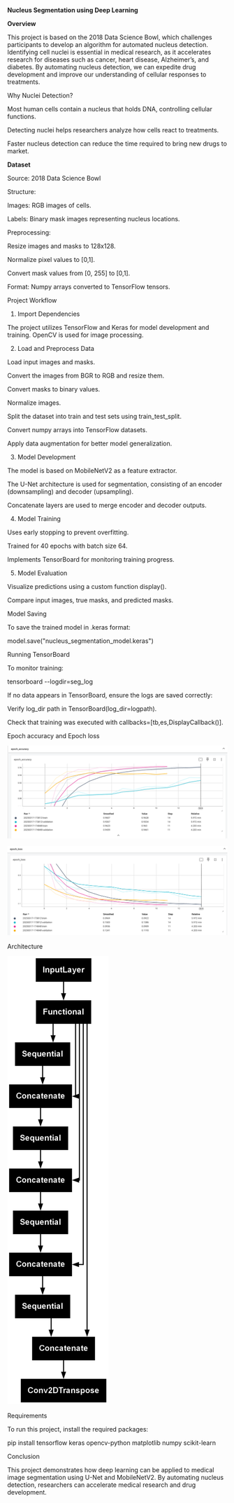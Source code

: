 **Nucleus Segmentation using Deep Learning**

**Overview**

This project is based on the 2018 Data Science Bowl, which challenges participants to develop an algorithm for automated nucleus detection. Identifying cell nuclei is essential in medical research, as it accelerates research for diseases such as cancer, heart disease, Alzheimer’s, and diabetes. By automating nucleus detection, we can expedite drug development and improve our understanding of cellular responses to treatments.

Why Nuclei Detection?

Most human cells contain a nucleus that holds DNA, controlling cellular functions.

Detecting nuclei helps researchers analyze how cells react to treatments.

Faster nucleus detection can reduce the time required to bring new drugs to market.

**Dataset**

Source: 2018 Data Science Bowl

Structure:

Images: RGB images of cells.

Labels: Binary mask images representing nucleus locations.

Preprocessing:

Resize images and masks to 128x128.

Normalize pixel values to [0,1].

Convert mask values from [0, 255] to [0,1].

Format: Numpy arrays converted to TensorFlow tensors.

Project Workflow

1. Import Dependencies

The project utilizes TensorFlow and Keras for model development and training. OpenCV is used for image processing.

2. Load and Preprocess Data

Load input images and masks.

Convert the images from BGR to RGB and resize them.

Convert masks to binary values.

Normalize images.

Split the dataset into train and test sets using train_test_split.

Convert numpy arrays into TensorFlow datasets.

Apply data augmentation for better model generalization.

3. Model Development

The model is based on MobileNetV2 as a feature extractor.

The U-Net architecture is used for segmentation, consisting of an encoder (downsampling) and decoder (upsampling).

Concatenate layers are used to merge encoder and decoder outputs.

4. Model Training

Uses early stopping to prevent overfitting.

Trained for 40 epochs with batch size 64.

Implements TensorBoard for monitoring training progress.

5. Model Evaluation

Visualize predictions using a custom function display().

Compare input images, true masks, and predicted masks.

Model Saving

To save the trained model in .keras format:

model.save("nucleus_segmentation_model.keras")

Running TensorBoard

To monitor training:

tensorboard --logdir=seg_log

If no data appears in TensorBoard, ensure the logs are saved correctly:

Verify log_dir path in TensorBoard(log_dir=logpath).

Check that training was executed with callbacks=[tb,es,DisplayCallback()].

Epoch accuracy and Epoch loss

![alt text](Epoch_acc.png)

![alt text](Epoch_loss.png)







Architecture





![alt text](model.png)


Requirements

To run this project, install the required packages:

pip install tensorflow keras opencv-python matplotlib numpy scikit-learn

Conclusion

This project demonstrates how deep learning can be applied to medical image segmentation using U-Net and MobileNetV2. By automating nucleus detection, researchers can accelerate medical research and drug development.